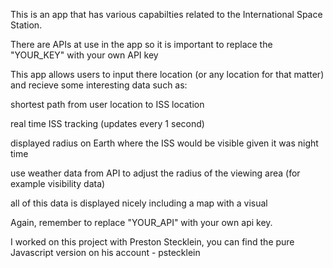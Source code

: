 This is an app that has various capabilties related to the International Space Station.

There are APIs at use in the app so it is important to replace the "YOUR_KEY" with your own API key

This app allows users to input there location (or any location for that matter) and recieve some interesting data such as:

shortest path from user location to ISS location

real time ISS tracking (updates every 1 second)

displayed radius on Earth where the ISS would be visible given it was night time

use weather data from API to adjust the radius of the viewing area (for example visibility data)

all of this data is displayed nicely including a map with a visual

Again, remember to replace "YOUR_API" with your own api key.

I worked on this project with Preston Stecklein, you can find the pure Javascript version on his account - pstecklein
